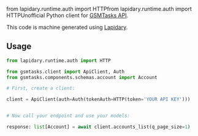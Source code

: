 from lapidary.runtime.auth import HTTPfrom lapidary.runtime.auth import HTTPUnofficial Python client for [GSMTasks API](https://api.gsmtasks.com/). 

This code is machine generated using [Lapidary](https://github.com/python-lapidary/lapidary/).

## Usage

```python
from lapidary.runtime.auth import HTTP

from gsmtasks.client import ApiClient, Auth
from gsmtasks.components.schemas.account import Account

# First, create a client:

client = ApiClient(auth=Auth(tokenAuth=HTTP(token='YOUR API KEY')))


# Now call your endpoint and use your models:

response: list[Account] = await client.accounts_list(q_page_size=1)
```
